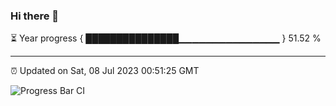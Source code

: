 ### Hi there 👋

⏳ Year progress { ███████████████▁▁▁▁▁▁▁▁▁▁▁▁▁▁▁ } 51.52 %

---

⏰ Updated on Sat, 08 Jul 2023 00:51:25 GMT

![Progress Bar CI](https://github.com/Shyam-Makwana/GitHub-Actions-Demo/workflows/Progress%20Bar%20CI/badge.svg)
